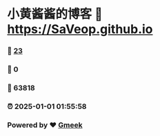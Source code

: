# 小黄酱酱的博客 :link: https://SaVeop.github.io 
### :page_facing_up: [23](https://SaVeop.github.io/tag.html) 
### :speech_balloon: 0 
### :hibiscus: 63818 
### :alarm_clock: 2025-01-01 01:55:58 
### Powered by :heart: [Gmeek](https://github.com/Meekdai/Gmeek)
